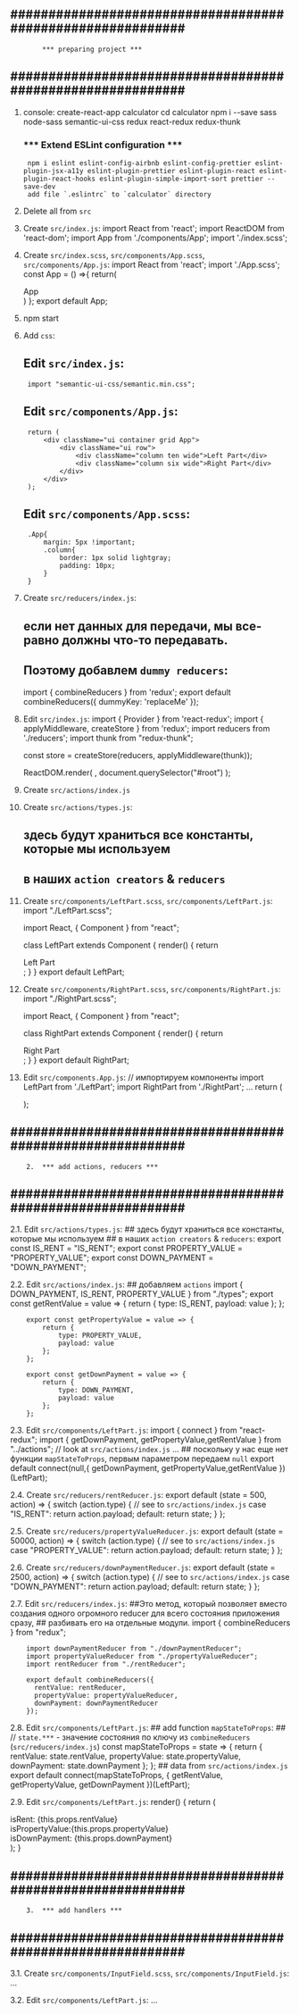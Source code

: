## ########################################################### ##
			*** preparing project ***
## ########################################################### ##

1. console:
	create-react-app calculator
	cd calculator
	npm i --save sass node-sass semantic-ui-css redux react-redux redux-thunk
	
	### *** Extend ESLint configuration ***  
		npm i eslint eslint-config-airbnb eslint-config-prettier eslint-plugin-jsx-a11y eslint-plugin-prettier eslint-plugin-react eslint-plugin-react-hooks eslint-plugin-simple-import-sort prettier --save-dev
		add file `.eslintrc` to `calculator` directory
	
2. Delete all from `src`

3. Create `src/index.js`:
    import React from 'react';
    import ReactDOM from 'react-dom';
    import App from './components/App';
    import './index.scss';
	
4. Create `src/index.scss`, `src/components/App.scss`, `src/components/App.js`:
    import React from 'react';
    import './App.scss';
    const App = () =>{
        return( <div>App</div> )
    };
    export default App;
	
5. npm start

6. Add `css`:
	## Edit `src/index.js`:
		import "semantic-ui-css/semantic.min.css";
	## Edit `src/components/App.js`:
		return (
			<div className="ui container grid App">
				<div className="ui row">
					<div className="column ten wide">Left Part</div>
					<div className="column six wide">Right Part</div>
				</div>
			</div>
		);
	## Edit `src/components/App.scss`:
		.App{
			margin: 5px !important;
			.column{
				border: 1px solid lightgray;
				padding: 10px;
			}
		}
		
7. Create `src/reducers/index.js`:
	## если нет данных для передачи, мы все-равно должны что-то передавать.
	## Поэтому добавлем `dummy reducers`:
    import { combineReducers } from 'redux';
	export default combineReducers({
		dummyKey: 'replaceMe'
	});		
		
8.  Edit  `src/index.js`:
    import { Provider } from 'react-redux';
    import { applyMiddleware, createStore } from 'redux';
    import reducers from './reducers';
	import thunk from "redux-thunk";	
	
	const store = createStore(reducers, applyMiddleware(thunk));
	
	ReactDOM.render(
		<Provider store={store}>
			<App />
		</Provider>, 
		document.querySelector("#root")
	);		
		
9. Create `src/actions/index.js`

10. Create `src/actions/types.js`:
	## здесь будут храниться все константы, которые мы используем 
	## в наших `action creators` & `reducers`
	
11. Create `src/components/LeftPart.scss`, `src/components/LeftPart.js`:
	import "./LeftPart.scss";

	import React, { Component } from "react";

	class LeftPart extends Component {
	  render() {
		return <div className="LeftPart">Left Part</div>;
	  }
	}
	export default LeftPart;

12. Create `src/components/RightPart.scss`, `src/components/RightPart.js`:
	import "./RightPart.scss";

	import React, { Component } from "react";

	class RightPart extends Component {
	  render() {
		return <div className="RightPart">Right Part</div>;
	  }
	}
	export default RightPart;

13. Edit `src/components.App.js`:
	// импортируем компоненты
    import LeftPart from './LeftPart';
	import RightPart from './RightPart';
	...
	return (
		<div className="ui container grid App">
		  <div className="ui row">
			<div className="column ten wide"><LeftPart /></div>
			<div className="column six wide"><RightPart /></div>
		  </div>
		</div>
	);
		 
		 
## ########################################################### ##
		2.	*** add actions, reducers ***
## ########################################################### ##	 
		 	
2.1. 	Edit `src/actions/types.js`:
		## здесь будут храниться все константы, которые мы используем 
		## в наших `action creators` & `reducers`:
		export const IS_RENT = "IS_RENT";
		export const PROPERTY_VALUE = "PROPERTY_VALUE";
		export const DOWN_PAYMENT = "DOWN_PAYMENT";


2.2.	Edit `src/actions/index.js`:
		## добавляем `actions`
		import { DOWN_PAYMENT, IS_RENT, PROPERTY_VALUE } from "./types";
		export const getRentValue = value => {
			return {
				type: IS_RENT,
				payload: value
			};
		};

		export const getPropertyValue = value => {
			return {
				type: PROPERTY_VALUE,
				payload: value
			};
		};

		export const getDownPayment = value => {
			return {
				type: DOWN_PAYMENT,
				payload: value
			};
		};

2.3.	Edit `src/components/LeftPart.js`:
		import { connect } from "react-redux";
		import { getDownPayment, getPropertyValue,getRentValue } from "../actions";  // look at `src/actions/index.js`
		...
		## поскольку у нас еще нет функции `mapStateToProps`, первым параметром передаем `null`
		export default connect(null,{ getDownPayment, getPropertyValue,getRentValue })(LeftPart);
		
2.4.	Create `src/reducers/rentReducer.js`:
		export default (state = 500, action) => {
		  switch (action.type) {
			// see to `src/actions/index.js`
			case "IS_RENT":
			  return action.payload;
			default:
			  return state;
		  }
		};
		
2.5.	Create `src/reducers/propertyValueReducer.js`:
		export default (state = 50000, action) => {
		  switch (action.type) {
			// see to `src/actions/index.js`
			case "PROPERTY_VALUE":
			  return action.payload;
			default:
			  return state;
		  }
		};
		
2.6.	Create `src/reducers/downPaymentReducer.js`:
		export default (state = 2500, action) => {
		  switch (action.type) {
			// see to `src/actions/index.js`
			case "DOWN_PAYMENT":
			  return action.payload;
			default:
			  return state;
		  }
		};

2.7. Edit `src/reducers/index.js`:
		##Это метод, который позволяет вместо создания одного огромного reducer для всего состояния приложения сразу,
		## разбивать его на отдельные модули.
		import { combineReducers } from "redux";			

		import downPaymentReducer from "./downPaymentReducer";
		import propertyValueReducer from "./propertyValueReducer";
		import rentReducer from "./rentReducer";

		export default combineReducers({
		  rentValue: rentReducer,
		  propertyValue: propertyValueReducer,
		  downPayment: downPaymentReducer
		});
		
2.8.	Edit `src/components/LeftPart.js`:
		## add function `mapStateToProps`:
		## //  `state.***` - значение состояния по ключу из `combineReducers` (`src/reducers/index.js`)
		const mapStateToProps = state => {
		  return {
			rentValue: state.rentValue,
			propertyValue: state.propertyValue,
			downPayment: state.downPayment
		  };
		};
		## data from `src/actions/index.js`
		export default connect(mapStateToProps, {
			getRentValue,
			getPropertyValue,
			getDownPayment
		})(LeftPart);

2.9.	Edit `src/components/LeftPart.js`:
		render() {
			return (
			  <div className="LeftPart">
				<div>isRent: {this.props.rentValue}</div>
				<div>isPropertyValue:{this.props.propertyValue} </div>
				<div>isDownPayment: {this.props.downPayment}</div>
			  </div>
			);
		}

## ########################################################### ##
		3.	*** add handlers ***
## ########################################################### ##	

3.1. Create `src/components/InputField.scss`, `src/components/InputField.js`:
		...

3.2. Edit `src/components/LeftPart.js`:
		...
